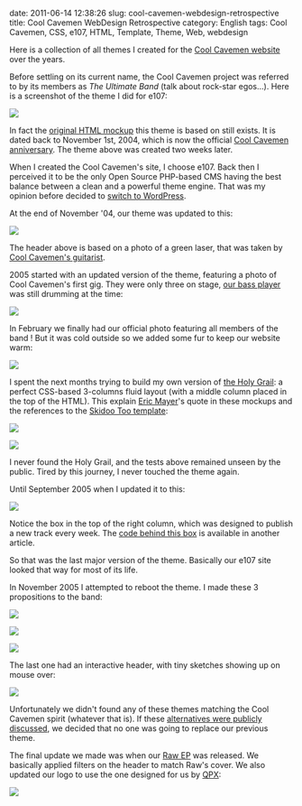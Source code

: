 date: 2011-06-14 12:38:26
slug: cool-cavemen-webdesign-retrospective
title: Cool Cavemen WebDesign Retrospective
category: English
tags: Cool Cavemen, CSS, e107, HTML, Template, Theme, Web, webdesign

Here is a collection of all themes I created for the [Cool Cavemen website](http://coolcavemen.com) over the years.

Before settling on its current name, the Cool Cavemen project was referred to by its members as _The Ultimate Band_ (talk about rock-star egos...). Here is a screenshot of the theme I did for e107:

![](/static/uploads/2011/06/2004_11_13.png)

In fact the [original HTML mockup](http://coolcavemen.com/2004_11_01-first-cavemen/index.html) this theme is based on still exists. It is dated back to November 1st, 2004, which is now the official [Cool Cavemen anniversary](http://coolcavemen.com/2005/joyeux-anniversaire-cool-cavemen-bientot-le-premier-cd/). The theme above was created two weeks later.

When I created the Cool Cavemen's site, I choose e107. Back then I perceived it to be the only Open Source PHP-based CMS having the best balance between a clean and a powerful theme engine. That was my opinion before decided to [switch to WordPress](http://kevin.deldycke.com/2006/08/e107-to-wordpress-migration-here-is-why/).

At the end of November '04, our theme was updated to this:

![](/static/uploads/2011/06/2004_11_28.png)

The header above is based on a photo of a green laser, that was taken by [Cool Cavemen's guitarist](http://coolcavemen.com/biography/steve-canett/).

2005 started with an updated version of the theme, featuring a photo of Cool Cavemen's first gig. They were only three on stage, [our bass player](http://coolcavemen.com/biography/guiguit/) was still drumming at the time:

![](/static/uploads/2011/06/2005_01_021.png)

In February we finally had our official photo featuring all members of the band ! But it was cold outside so we added some fur to keep our website warm:

![](/static/uploads/2011/06/2005_02_27.png)

I spent the next months trying to build my own version of [the Holy Grail](http://www.alistapart.com/articles/holygrail/): a perfect CSS-based 3-columns fluid layout (with a middle column placed in the top of the HTML). This explain [Eric Mayer](http://en.wikipedia.org/wiki/Eric_Meyer)'s quote in these mockups and the references to the [Skidoo Too template](http://ruthsarian.wordpress.com/2004/08/20/stgargoyles/):

![](/static/uploads/2011/06/2005_03_06.png)

![](/static/uploads/2011/06/2005_04_01.png)

I never found the Holy Grail, and the tests above remained unseen by the public. Tired by this journey, I never touched the theme again.

Until September 2005 when I updated it to this:

![](/static/uploads/2011/06/2005_09_06.png)

Notice the box in the top of the right column, which was designed to publish a new track every week. The [code behind this box](http://kevin.deldycke.com/2007/02/delayed-cd-tracks-publishing-with-php/) is available in another article.

So that was the last major version of the theme. Basically our e107 site looked that way for most of its life.

In November 2005 I attempted to reboot the theme. I made these 3 propositions to the band:

![](/static/uploads/2011/06/new_look_11.png)

![](/static/uploads/2011/06/new_look_2.png)

![](/static/uploads/2011/06/new_look_3.png)

The last one had an interactive header, with tiny sketches showing up on mouse over:

![](/static/uploads/2011/06/new_look_3_mouseover.png)

Unfortunately we didn't found any of these themes matching the Cool Cavemen spirit (whatever that is). If these [alternatives were publicly discussed](http://coolcavemen.com/forums/topic/nouveaux-look-du-site/), we decided that no one was going to replace our previous theme.

The final update we made was when our [Raw EP](http://coolcavemen.com/discography/raw/) was released. We basically applied filters on the header to match Raw's cover. We also updated our logo to use the one designed for us by [QPX](http://qpx.coolcavemen.com):

![](/static/uploads/2011/06/coolcavemen.png)

